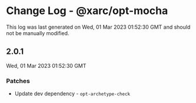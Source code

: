 # Change Log - @xarc/opt-mocha

This log was last generated on Wed, 01 Mar 2023 01:52:30 GMT and should not be manually modified.

## 2.0.1
Wed, 01 Mar 2023 01:52:30 GMT

### Patches

- Update dev dependency - `opt-archetype-check`

